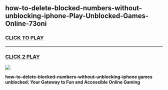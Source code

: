 
## how-to-delete-blocked-numbers-without-unblocking-iphone-Play-Unblocked-Games-Online-73oni
<h3>
<a href="https://premium76.site?title=how-to-delete-blocked-numbers-without-unblocking-iphone&ref=25A">CLICK TO PLAY</a></h3>
<hr>

<h3>
<a href="https://premium76.site?title=how-to-delete-blocked-numbers-without-unblocking-iphone&ref=25A">CLICK 2 PLAY</a>
  
</h3>

<a href="https://premium76.site?title=how-to-delete-blocked-numbers-without-unblocking-iphone&ref=25A"><img src="https://clearcache.store/games.png"></a>


**how-to-delete-blocked-numbers-without-unblocking-iphone games unblocked: Your Gateway to Fun and Accessible Online Gaming**
